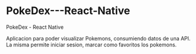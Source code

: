 # PokeDex---React-Native
PokeDex - React Native

Aplicacion para poder visualizar Pokemons, consumiendo datos de una API.
La misma permite iniciar sesion, marcar como favoritos los pokemons. 
